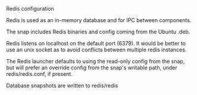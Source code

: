 Redis configuration

Redis is used as an in-memory database and for IPC between components.

The snap includes Redis binaries and config coming from the Ubuntu .deb.

Redis listens on localhost on the default port (6379). It would be better to
use an unix socket as to avoid conflicts between multiple redis instances.

The Redis launcher defaults to using the read-only config from the snap, but will prefer an override config from the snap's writable path, under redis/redis.conf, if present.

Database snapshots are written to redis/redis

